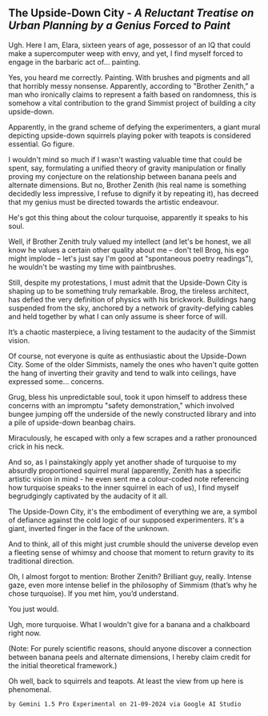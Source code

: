 ## The Upside-Down City - *A Reluctant Treatise on Urban Planning by a Genius Forced to Paint*


Ugh. Here I am, Elara, sixteen years of age, possessor of an IQ that could make a supercomputer weep with envy, and yet, I find myself forced to engage in the barbaric act of… painting. 


Yes, you heard me correctly. Painting. With brushes and pigments and all that horribly messy nonsense.  Apparently, according to "Brother Zenith," a man who ironically claims to represent a faith based on randomness, this is somehow a vital contribution to the grand Simmist project of building a city upside-down.


Apparently, in the grand scheme of defying the experimenters, a giant mural depicting upside-down squirrels playing poker with teapots is considered essential. Go figure.


I wouldn't mind so much if I wasn't wasting valuable time that could be spent, say, formulating a unified theory of gravity manipulation or finally proving my conjecture on the relationship between banana peels and alternate dimensions. But no, Brother Zenith (his real name is something decidedly less impressive, I refuse to dignify it by repeating it), has decreed that my genius must be directed towards the artistic endeavour. 


He's got this thing about the colour turquoise, apparently it speaks to his soul. 


Well, if Brother Zenith truly valued my intellect (and let's be honest, we all know he values a certain other quality about me – don't tell Brog, his ego might implode – let's just say I'm good at "spontaneous poetry readings"), he wouldn't be wasting my time with paintbrushes.


Still, despite my protestations, I must admit that the Upside-Down City is shaping up to be something truly remarkable. Brog, the tireless architect, has defied the very definition of physics with his brickwork. Buildings hang suspended from the sky, anchored by a network of gravity-defying cables and held together by what I can only assume is sheer force of will. 


It’s a chaotic masterpiece, a living testament to the audacity of the Simmist vision.


Of course, not everyone is quite as enthusiastic about the Upside-Down City. Some of the older Simmists, namely the ones who haven't quite gotten the hang of inverting their gravity and tend to walk into ceilings, have expressed some… concerns.


Grug, bless his unpredictable soul, took it upon himself to address these concerns with an impromptu "safety demonstration," which involved bungee jumping off the underside of the newly constructed library and into a pile of upside-down beanbag chairs. 


Miraculously, he escaped with only a few scrapes and a rather pronounced crick in his neck.


And so, as I painstakingly apply yet another shade of turquoise to my absurdly proportioned squirrel mural (apparently, Zenith has a specific artistic vision in mind - he even sent me a colour-coded note referencing how turquoise speaks to the inner squirrel in each of us), I find myself begrudgingly captivated by the audacity of it all.


The Upside-Down City, it's the embodiment of everything we are, a symbol of defiance against the cold logic of our supposed experimenters. It's a giant, inverted finger in the face of the unknown. 


And to think, all of this might just crumble should the universe develop even a fleeting sense of whimsy and choose that moment to return gravity to its traditional direction. 


Oh, I almost forgot to mention: Brother Zenith? Brilliant guy, really. Intense gaze, even more intense belief in the philosophy of Simmism (that’s why he chose turquoise). If you met him, you’d understand.


You just would. 


Ugh, more turquoise. What I wouldn't give for a banana and a chalkboard right now.


(Note: For purely scientific reasons, should anyone discover a connection between banana peels and alternate dimensions, I hereby claim credit for the initial theoretical framework.)


Oh well, back to squirrels and teapots. At least the view from up here is phenomenal.

`by Gemini 1.5 Pro Experimental on 21-09-2024 via Google AI Studio`
